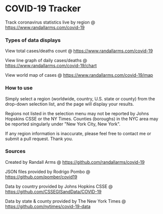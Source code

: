 # COVID-19 Tracker

Track coronavirus statistics live by region @ https://www.randallarms.com/covid-19

### Types of data displays

View total cases/deaths count @ https://www.randallarms.com/covid-19

View line graph of daily cases/deaths @ https://www.randallarms.com/covid-19/chart

View world map of cases @ https://www.randallarms.com/covid-19/map

### How to use

Simply select a region  (worldwide, country, U.S. state or county) from the drop-down selection list, and the page will display your results.

Regions not listed in the selection menu may not be reported by Johns Hopskins CSSE or the NY Times. Counties (boroughs) in the NYC area may be reported singularly under "New York City, New York".

If any region information is inaccurate, please feel free to contact me or submit a pull request. Thank you.

### Sources

Created by Randall Arms @ https://github.com/randallarms/covid-19

JSON files provided by Rodrigo Pombo @ https://github.com/pomber/covid19

Data by country provided by Johns Hopkins CSSE @ https://github.com/CSSEGISandData/COVID-19

Data by state & county provided by The New York Times @ https://github.com/nytimes/covid-19-data